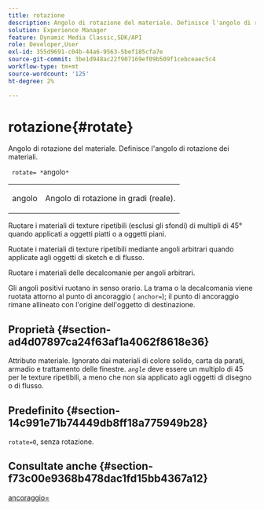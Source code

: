 ```yaml
---
title: rotazione
description: Angolo di rotazione del materiale. Definisce l'angolo di rotazione dei materiali.
solution: Experience Manager
feature: Dynamic Media Classic,SDK/API
role: Developer,User
exl-id: 355d9691-c04b-44a6-9563-5bef185cfa7e
source-git-commit: 3be1d948ac22f907169ef09b509f1cebceaec5c4
workflow-type: tm+mt
source-wordcount: '125'
ht-degree: 2%

---
```


# rotazione{#rotate}

Angolo di rotazione del materiale. Definisce l&#39;angolo di rotazione dei materiali.

` rotate= *`angolo`*`

<table id="simpletable_F1A87ECD86E8429788825374A6882CB9"> 
 <tr class="strow"> 
  <td class="stentry"> <p> <span class="varname"> angolo </span> </p> </td> 
  <td class="stentry"> <p>Angolo di rotazione in gradi (reale). </p> </td> 
 </tr> 
</table>

Ruotare i materiali di texture ripetibili (esclusi gli sfondi) di multipli di 45° quando applicati a oggetti piatti o a oggetti piani.

Ruotate i materiali di texture ripetibili mediante angoli arbitrari quando applicate agli oggetti di sketch e di flusso.

Ruotare i materiali delle decalcomanie per angoli arbitrari.

Gli angoli positivi ruotano in senso orario. La trama o la decalcomania viene ruotata attorno al punto di ancoraggio ( `anchor=`); il punto di ancoraggio rimane allineato con l&#39;origine dell&#39;oggetto di destinazione.

## Proprietà {#section-ad4d07897ca24f63af1a4062f8618e36}

Attributo materiale. Ignorato dai materiali di colore solido, carta da parati, armadio e trattamento delle finestre. *`angle`* deve essere un multiplo di 45 per le texture ripetibili, a meno che non sia applicato agli oggetti di disegno o di flusso.

## Predefinito {#section-14c991e71b74449db8ff18a775949b28}

`rotate=0`, senza rotazione.

## Consultate anche {#section-f73c00e9368b478dac1fd15bb4367a12}

[ancoraggio=](../../../../../ir-api/http-protocol/image-rendering-api-ref/c-ir-http-protocol-ref/c-ir-http-protocol-command-reference/r-ir-http-anchor.md#reference-d53923d785c9442997dc7f2199524c26)
